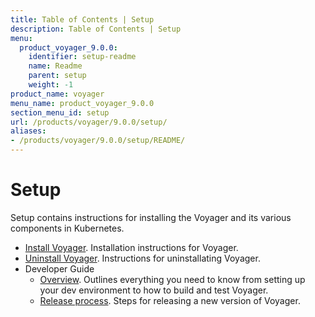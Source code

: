 ```yaml
---
title: Table of Contents | Setup
description: Table of Contents | Setup
menu:
  product_voyager_9.0.0:
    identifier: setup-readme
    name: Readme
    parent: setup
    weight: -1
product_name: voyager
menu_name: product_voyager_9.0.0
section_menu_id: setup
url: /products/voyager/9.0.0/setup/
aliases:
- /products/voyager/9.0.0/setup/README/
---
```


# Setup

Setup contains instructions for installing the Voyager and its various components in Kubernetes.

- [Install Voyager](/products/voyager/9.0.0/setup/install). Installation instructions for Voyager.
- [Uninstall Voyager](/products/voyager/9.0.0/setup/uninstall). Instructions for uninstallating Voyager.
- Developer Guide
  - [Overview](/products/voyager/9.0.0/setup/developer-guide/overview). Outlines everything you need to know from setting up your dev environment to how to build and test Voyager.
  - [Release process](/products/voyager/9.0.0/setup/developer-guide/release). Steps for releasing a new version of Voyager.
